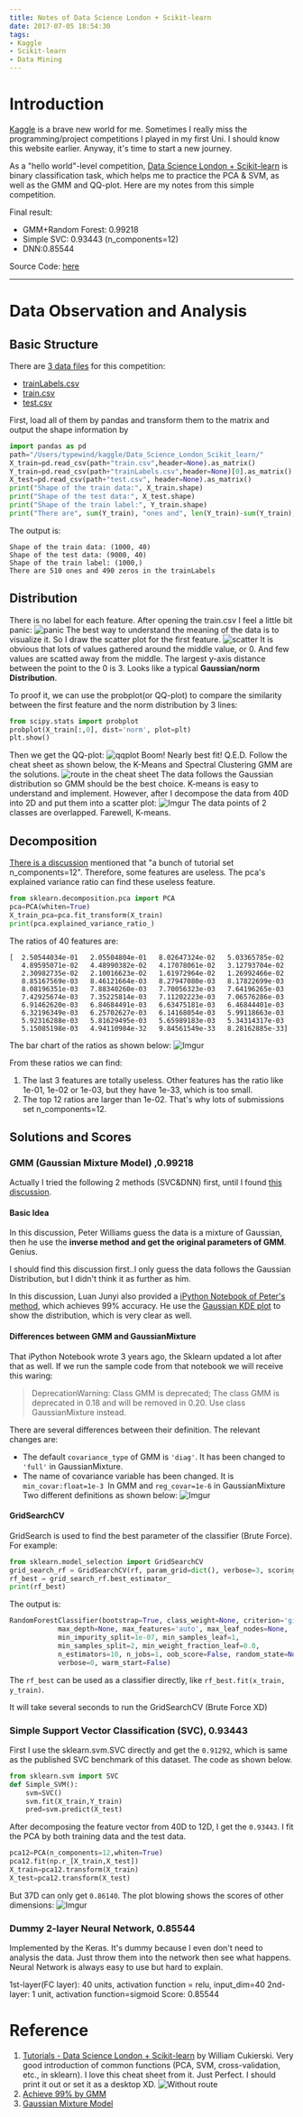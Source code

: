 ```yaml
---
title: Notes of Data Science London + Scikit-learn
date: 2017-07-05 18:54:30
tags:
- Kaggle
- Scikit-learn
- Data Mining
---
```

# Introduction 
[Kaggle](https://www.kaggle.com/) is a brave new world for me. Sometimes I really miss the programming/project competitions I played in my first Uni. I should know this website earlier. Anyway, it's time to start a new journey.

As a "hello world"-level competition, [Data Science London + Scikit-learn](https://www.kaggle.com/c/data-science-london-scikit-learn) is binary classification task, which helps me to practice the PCA & SVM, as well as the GMM and QQ-plot. Here are my notes from this simple competition.

Final result:
- GMM+Random Forest: 0.99218
- Simple SVC: 0.93443 (n_components=12)
- DNN:0.85544

Source Code: [here](https://github.com/typewind/Kaggle/tree/master/Data_Science_London_Scikit_learn)
<!--more-->
---

# Data Observation and Analysis
## Basic Structure
There are [3 data files](https://www.kaggle.com/c/data-science-london-scikit-learn/data) for this competition:
- [trainLabels.csv](https://www.kaggle.com/c/data-science-london-scikit-learn/download/trainLabels.csv) 
- [train.csv](https://www.kaggle.com/c/data-science-london-scikit-learn/download/train.csv)
- [test.csv](https://www.kaggle.com/c/data-science-london-scikit-learn/download/test.csv)

First, load all of them by pandas and transform them to the matrix and output the shape information by

```python
import pandas as pd
path="/Users/typewind/kaggle/Data_Science_London_Scikit_learn/"
X_train=pd.read_csv(path+"train.csv",header=None).as_matrix()
Y_train=pd.read_csv(path+"trainLabels.csv",header=None)[0].as_matrix()
X_test=pd.read_csv(path+"test.csv", header=None).as_matrix()
print("Shape of the train data:", X_train.shape)
print("Shape of the test data:", X_test.shape)
print("Shape of the train label:", Y_train.shape)
print("There are", sum(Y_train), "ones and", len(Y_train)-sum(Y_train), "zeros in the trainLabels")
```
The output is:
```
Shape of the train data: (1000, 40)
Shape of the test data: (9000, 40)
Shape of the train label: (1000,)
There are 510 ones and 490 zeros in the trainLabels
```

## Distribution

There is no label for each feature. After opening the train.csv I feel a little bit panic:
![panic](http://i.imgur.com/GZbkqnb.png)
The best way to understand the meaning of the data is to visualize it. So I draw the scatter plot for the first feature.
![scatter](http://i.imgur.com/pEYvobs.png)
It is obvious that lots of values gathered around the middle value, or 0. And few values are scatted away from the middle. The largest y-axis distance between the point to the 0 is 3. Looks like a typical **Gaussian/norm Distribution**.   

To proof it, we can use the probplot(or QQ-plot) to compare the similarity between the first feature and the norm distribution by 3 lines:
```python
from scipy.stats import probplot
probplot(X_train[:,0], dist='norm', plot=plt)
plt.show()
```
Then we get the QQ-plot:
![qqplot](http://i.imgur.com/TVXeBsH.png)
Boom! Nearly best fit! Q.E.D.
Follow the cheat sheet as shown below, the K-Means and Spectral Clustering GMM are the solutions. 
![route in the cheat sheet](http://i.imgur.com/S7IoCnY.png)
The data follows the Gaussian distribution so GMM should be the best choice. K-means is easy to understand and implement. However, after I decompose the data from 40D into 2D and put them into a scatter plot:
![Imgur](http://i.imgur.com/BrWsVy0.png)
The data points of 2 classes are overlapped. Farewell, K-means.

## Decomposition
[There is a discussion](https://www.kaggle.com/c/data-science-london-scikit-learn/discussion/4902) mentioned that "a bunch of tutorial set n_components=12". Therefore, some features are useless. The pca's explained variance ratio can find these useless feature.
```python
from sklearn.decomposition.pca import PCA
pca=PCA(whiten=True)
X_train_pca=pca.fit_transform(X_train)
print(pca.explained_variance_ratio_)
```
The ratios of 40 features are:
```
[  2.50544034e-01   2.05504804e-01   8.02647324e-02   5.03365785e-02
   4.89595071e-02   4.48990382e-02   4.17078061e-02   3.12793704e-02
   2.30982735e-02   2.10016623e-02   1.61972964e-02   1.26992466e-02
   8.85167569e-03   8.46121664e-03   8.27947080e-03   8.17822699e-03
   8.08196351e-03   7.88340260e-03   7.70056323e-03   7.64196265e-03
   7.42925674e-03   7.35225814e-03   7.11202223e-03   7.06576286e-03
   6.91462620e-03   6.84684491e-03   6.63475181e-03   6.46844401e-03
   6.32196349e-03   6.25702627e-03   6.14168054e-03   5.99118663e-03
   5.92316288e-03   5.81629495e-03   5.65989183e-03   5.34314317e-03
   5.15085198e-03   4.94110984e-32   9.84561549e-33   8.28162885e-33]
```
The bar chart of the ratios as shown below:
![Imgur](http://i.imgur.com/6XhGvCq.png)

From these ratios we can find:
1. The last 3 features are totally useless. Other features has the ratio like 1e-01, 1e-02 or 1e-03, but they have 1e-33, which is too small.
2. The top 12 ratios are larger than 1e-02. That's why lots of submissions set n_components=12.

## Solutions and Scores 
### GMM (Gaussian Mixture Model) ,0.99218
Actually I tried the following 2 methods (SVC&DNN) first, until I found [this discussion](https://www.kaggle.com/c/data-science-london-scikit-learn/discussion/8104). 

#### Basic Idea
In this discussion, Peter Williams guess the data is a mixture of Gaussian, then he use the **inverse method and get the original parameters of GMM**. Genius.

I should find this discussion first..I only guess the data follows the Gaussian Distribution, but I didn't think it as further as him. 

In this discussion, Luan Junyi also provided a [iPython Notebook of Peter's method](http://nbviewer.jupyter.org/gist/luanjunyi/6632d4c0f92bc30750f4), which achieves 99% accuracy. He use the [Gaussian KDE plot](https://docs.scipy.org/doc/scipy-0.19.0/reference/generated/scipy.stats.gaussian_kde.html) to show the distribution, which is very clear as well. 

#### Differences between GMM and GaussianMixture
That iPython Notebook wrote 3 years ago, the Sklearn updated a lot after that as well. If we run the sample code from that notebook we will receive this waring:
>DeprecationWarning: Class GMM is deprecated; The class GMM is deprecated in 0.18 and will be  removed in 0.20. Use class GaussianMixture instead.

There are several differences between their definition. The relevant changes are:
- The default `covariance_type` of GMM is `'diag'`. It has been changed to `'full'` in GaussianMixture.
- The name of covariance variable has been changed. It is `min_covar:float=1e-3 `In GMM and `reg_covar=1e-6` in GaussianMixture
Two different definitions as shown below:
![Imgur](http://i.imgur.com/bv6ODpU.png)

#### GridSearchCV
GridSearch is used to find the best parameter of the classifier (Brute Force). For example:
```py
from sklearn.model_selection import GridSearchCV
grid_search_rf = GridSearchCV(rf, param_grid=dict(), verbose=3, scoring='accuracy', cv=10).fit(x_train, y_train)
rf_best = grid_search_rf.best_estimator_
print(rf_best)
```

The output is:
```python
RandomForestClassifier(bootstrap=True, class_weight=None, criterion='gini',
            max_depth=None, max_features='auto', max_leaf_nodes=None,
            min_impurity_split=1e-07, min_samples_leaf=1,
            min_samples_split=2, min_weight_fraction_leaf=0.0,
            n_estimators=10, n_jobs=1, oob_score=False, random_state=None,
            verbose=0, warm_start=False)
```

The `rf_best` can be used as a classifier directly, like `rf_best.fit(x_train, y_train)`.

It will take several seconds to run the GridSearchCV (Brute Force XD)


### Simple Support Vector Classification (SVC), 0.93443
First I use the sklearn.svm.SVC directly and get the `0.91292`, which is same as the published SVC benchmark of this dataset. The code as shown below.
```python
from sklearn.svm import SVC
def Simple_SVM():
    svm=SVC()
    svm.fit(X_train,Y_train)
    pred=svm.predict(X_test)
```

After decomposing the feature vector from 40D to 12D, I get the `0.93443`. I fit the PCA by both training data and the test data.
```python
pca12=PCA(n_components=12,whiten=True)
pca12.fit(np.r_[X_train,X_test])
X_train=pca12.transform(X_train)
X_test=pca12.transform(X_test)
```

But 37D can only get `0.86140`. The plot blowing shows the scores of other dimensions:
![Imgur](http://i.imgur.com/lLGY2ik.png)


### Dummy 2-layer Neural Network, 0.85544
Implemented by the Keras.
It's dummy because I even don't need to analysis the data. Just throw them into the network then see what happens. Neural Network is always easy to use but hard to explain. 

1st-layer(FC layer): 40 units, activation function = relu, input_dim=40
2nd-layer: 1 unit, activation function=sigmoid
Score: 0.85544

# Reference
1. [Tutorials - Data Science London + Scikit-learn](https://www.kaggle.com/c/data-science-london-scikit-learn/visualization/1091) by William Cukierski. Very good introduction of common functions (PCA, SVM, cross-validation, etc., in sklearn). I love this cheat sheet from it. Just Perfect. I should print it out or set it as a desktop XD.
![Without route](http://i.imgur.com/AvFaCSr.png)
2. [Achieve 99% by GMM](http://nbviewer.jupyter.org/gist/luanjunyi/6632d4c0f92bc30750f4)
3. [Gaussian Mixture Model](http://www.cnblogs.com/mindpuzzle/archive/2013/04/24/3036447.html)
